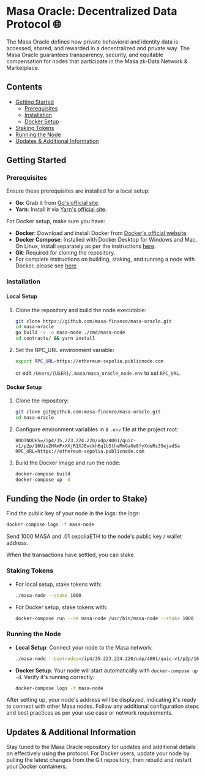 # Masa Oracle: Decentralized Data Protocol 🌐

The Masa Oracle defines how private behavioral and identity data is accessed, shared, and rewarded in a decentralized and private way. The Masa Oracle guarantees transparency, security, and equitable compensation for nodes that participate in the Masa zk-Data Network & Marketplace.

## Contents
- [Getting Started](#getting-started)
  - [Prerequisites](#prerequisites)
  - [Installation](#installation)
  - [Docker Setup](#docker-setup)
- [Staking Tokens](#staking-tokens)
- [Running the Node](#running-the-node)
- [Updates & Additional Information](#updates--additional-information)

## Getting Started

### Prerequisites

Ensure these prerequisites are installed for a local setup:
- **Go**: Grab it from [Go's official site](https://golang.org/dl/).
- **Yarn**: Install it via [Yarn's official site](https://classic.yarnpkg.com/en/docs/install/).

For Docker setup, make sure you have:
- **Docker**: Download and install Docker from [Docker's official website](https://www.docker.com/products/docker-desktop).
- **Docker Compose**: Installed with Docker Desktop for Windows and Mac. On Linux, install separately as per the instructions [here](https://docs.docker.com/compose/install/).
- **Git**: Required for cloning the repository.
- For complete instructions on building, staking, and running a node with Docker, please see [here](./DOCKER.md) 

### Installation

#### Local Setup

1. Clone the repository and build the node executable:
   ```bash
   git clone https://github.com/masa-finance/masa-oracle.git
   cd masa-oracle
   go build -v -o masa-node ./cmd/masa-node
   cd contracts/ && yarn install
   ```
2. Set the RPC_URL environment variable:
   ```bash
   export RPC_URL=https://ethereum-sepolia.publicnode.com
   ```
   or edit `/Users/{USER}/.masa/masa_oracle_node.env` to set `RPC_URL`.

#### Docker Setup

1. Clone the repository:
   ```bash
   git clone git@github.com:masa-finance/masa-oracle.git
   cd masa-oracle
   ```
2. Configure environment variables in a `.env` file at the project root:
   ```env
   BOOTNODES=/ip4/35.223.224.220/udp/4001/quic-v1/p2p/16Uiu2HAmPxXXjR1XJEwckh6q1UStheMmGaGe8fyXdeRs3SejadSa
   RPC_URL=https://ethereum-sepolia.publicnode.com	
   ```
3. Build the Docker image and run the node:
   ```bash
   docker-compose build
   docker-compose up -d
   ```

## Funding the Node (in order to Stake)

Find the public key of your node in the logs:
the logs:

```bash
docker-compose logs -f masa-node
```
Send 1000 MASA and .01 sepoliaETH to the node's public key / wallet address.

When the transactions have settled, you can stake

### Staking Tokens

- For local setup, stake tokens with:
  ```bash
  ./masa-node --stake 1000
  ```
- For Docker setup, stake tokens with:
  ```bash
  docker-compose run --rm masa-node /usr/bin/masa-node --stake 1000
  ```

### Running the Node

- **Local Setup**: Connect your node to the Masa network:
  ```bash
  ./masa-node --bootnodes=/ip4/35.223.224.220/udp/4001/quic-v1/p2p/16Uiu2HAmPxXXjR1XJEwckh6q1UStheMmGaGe8fyXdeRs3SejadSa --port=4001 --udp=true --tcp=false --start=true
  ```
- **Docker Setup**: Your node will start automatically with `docker-compose up -d`. Verify it's running correctly:
  ```bash
  docker-compose logs -f masa-node
  ```

After setting up, your node's address will be displayed, indicating it's ready to connect with other Masa nodes. Follow any additional configuration steps and best practices as per your use case or network requirements.

## Updates & Additional Information

Stay tuned to the Masa Oracle repository for updates and additional details on effectively using the protocol. For Docker users, update your node by pulling the latest changes from the Git repository, then rebuild and restart your Docker containers.

